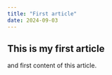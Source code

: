 ```yaml
---
title: "First article"
date: 2024-09-03
---
```


## This is my first article

and first content of this article.
